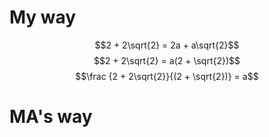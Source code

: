 # My way

$$2 + 2\sqrt{2} = 2a + a\sqrt{2}$$
$$2 + 2\sqrt{2} = a(2 + \sqrt{2})$$
$$\frac {2 + 2\sqrt{2}}{(2 + \sqrt{2})} = a$$


# MA's way
